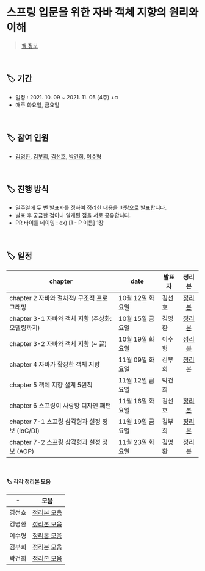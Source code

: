 # 스프링 입문을 위한 자바 객체 지향의 원리와 이해
> [책 정보](http://www.yes24.com/Product/Goods/17350624)

<br/>

## 🏷 기간

- 일정 : 2021. 10. 09 ~ 2021. 11. 05 (4주) +α
- 매주 화요일, 금요일

<br/>

## 🏷 참여 인원

- [김명환](https://github.com/samkimuel), [김부희](https://github.com/buri-1029), [김선호](https://github.com/sunH0), [박건희](https://github.com/BeautterLife), [이수형](https://github.com/LSH0809)

<br/>

## 🏷 진행 방식

- 일주일에 두 번 발표자를 정하여 정리한 내용을 바탕으로 발표합니다.
- 발표 후 궁금한 점이나 알게된 점을 서로 공유합니다.
- PR 타이틀 네이밍 : ex) [1 - P 이름] 1장

<br/>

## 🏷 일정

|chapter|date|발표자|정리본|
|---|---|---|:---:|
|chapter 2   자바와 절차적/ 구조적 프로그래밍|10월 12일 화요일|김선호|[정리본](https://github.com/prgrms-web-devcourse/Be-F2-Book-Study/blob/sunH0/ch02/%5Bch02%5D%EC%9E%90%EB%B0%94%EC%99%80%20%EC%A0%88%EC%B0%A8%EC%A0%81%2C%20%EA%B5%AC%EC%A1%B0%EC%A0%81%20%ED%94%84%EB%A1%9C%EA%B7%B8%EB%9E%98%EB%B0%8D.md)|
|chapter 3-1 자바와 객체 지향 (추상화: 모델링까지)|10월 15일 금요일|김명환|[정리본](https://github.com/prgrms-web-devcourse/Be-F2-Book-Study/blob/samkimuel/ch3.md)|
|chapter 3-2 자바와 객체 지향 (~ 끝)|10월 19일 화요일|이수형|[정리본](https://github.com/LSH0809/Be-F2-Book-Study/blob/main/%EC%A0%95%EB%A6%AC/chapter03-2.md)|
|chapter 4   자바가 확장한 객체 지향|11월 09일 화요일|김부희|[정리본](https://github.com/buri-1029/Be-F2-Book-Study/blob/main/ch4/ch4.md)|
|chapter 5   객체 지향 설계 5원칙|11월 12일 금요일|박건희||
|chapter 6   스프링이 사랑항 디자인 패턴|11월 16일 화요일|김선호|[정리본](https://github.com/prgrms-web-devcourse/Be-F2-Book-Study/blob/sunH0/ch6/%5Bch6%5D%EC%8A%A4%ED%94%84%EB%A7%81%EC%9D%B4%20%F0%9F%92%97%ED%95%9C%20%EB%94%94%EC%9E%90%EC%9D%B8%20%ED%8C%A8%ED%84%B4%20.md)|
|chapter 7-1 스프링 삼각형과 설정 정보 (IoC/DI)|11월 19일 금요일|김부희|[정리본](https://github.com/buri-1029/Be-F2-Book-Study/blob/main/ch7/ch7-1.md)|
|chapter 7-2 스프링 삼각형과 설정 정보 (AOP) |11월 23일 화요일|김명환|[정리본](https://github.com/samkimuel/Be-F2-Book-Study/blob/samkimuel/ch7-2/ch7-2.md)|

<br/>

#### 🏷 각각 정리본 모음

|-|모음|
|---|:---:|
|김선호|[정리본 모음](https://github.com/prgrms-web-devcourse/Be-F2-Book-Study/tree/sunH0)|
|김명환|[정리본 모음](https://github.com/prgrms-web-devcourse/Be-F2-Book-Study/tree/samkimuel)|
|이수형|[정리본 모음](https://github.com/prgrms-web-devcourse/Be-F2-Book-Study/tree/LSH0809)|
|김부희|[정리본 모음](https://github.com/buri-1029/Be-F2-Book-Study)|
|박건희|[정리본 모음](https://github.com/prgrms-web-devcourse/Be-F2-Book-Study/tree/BeautterLife)|

<br/>


